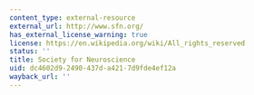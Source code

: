 ```yaml
---
content_type: external-resource
external_url: http://www.sfn.org/
has_external_license_warning: true
license: https://en.wikipedia.org/wiki/All_rights_reserved
status: ''
title: Society for Neuroscience
uid: dc4602d9-2490-437d-a421-7d9fde4ef12a
wayback_url: ''
---
```

